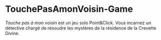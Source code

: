 # TouchePasAmonVoisin-Game

*Touche pas à mon voisin* est un jeu solo Point&Click. Vous incarnez un détective chargé de résoudre les mystères de la résidence de la Crevette Divine.
